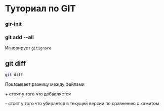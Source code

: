 # Туториал по GIT


### gir-init

### git add --all
Игнорирует `gitignore`


## git diff
```bash 
git diff
```

Показывает разницу между файлами

\+ стоят у того что добавляется

\- стоят у того что убирается в текущей версии по сравнению с камитом

